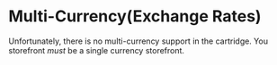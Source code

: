 # Multi-Currency\(Exchange Rates\)

Unfortunately, there is no multi-currency support in the cartridge. You storefront _must_ be a single currency storefront.


